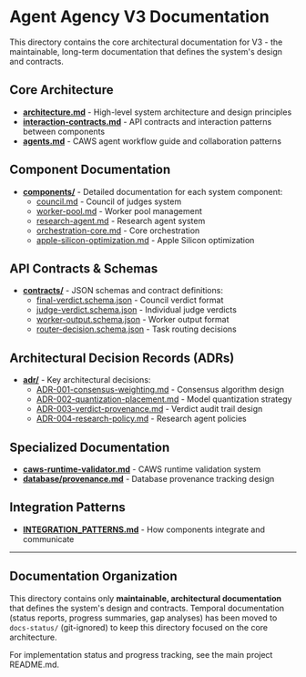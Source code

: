 # Agent Agency V3 Documentation

This directory contains the core architectural documentation for V3 - the maintainable, long-term documentation that defines the system's design and contracts.

## Core Architecture

- **[architecture.md](./architecture.md)** - High-level system architecture and design principles
- **[interaction-contracts.md](./interaction-contracts.md)** - API contracts and interaction patterns between components
- **[agents.md](./agents.md)** - CAWS agent workflow guide and collaboration patterns

## Component Documentation

- **[components/](./components/)** - Detailed documentation for each system component:
  - [council.md](./components/council.md) - Council of judges system
  - [worker-pool.md](./components/worker-pool.md) - Worker pool management
  - [research-agent.md](./components/research-agent.md) - Research agent system
  - [orchestration-core.md](./components/orchestration-core.md) - Core orchestration
  - [apple-silicon-optimization.md](./components/apple-silicon-optimization.md) - Apple Silicon optimization

## API Contracts & Schemas

- **[contracts/](./contracts/)** - JSON schemas and contract definitions:
  - [final-verdict.schema.json](./contracts/final-verdict.schema.json) - Council verdict format
  - [judge-verdict.schema.json](./contracts/judge-verdict.schema.json) - Individual judge verdicts
  - [worker-output.schema.json](./contracts/worker-output.schema.json) - Worker output format
  - [router-decision.schema.json](./contracts/router-decision.schema.json) - Task routing decisions

## Architectural Decision Records (ADRs)

- **[adr/](./adr/)** - Key architectural decisions:
  - [ADR-001-consensus-weighting.md](./adr/ADR-001-consensus-weighting.md) - Consensus algorithm design
  - [ADR-002-quantization-placement.md](./adr/ADR-002-quantization-placement.md) - Model quantization strategy
  - [ADR-003-verdict-provenance.md](./adr/ADR-003-verdict-provenance.md) - Verdict audit trail design
  - [ADR-004-research-policy.md](./adr/ADR-004-research-policy.md) - Research agent policies

## Specialized Documentation

- **[caws-runtime-validator.md](./caws-runtime-validator.md)** - CAWS runtime validation system
- **[database/provenance.md](./database/provenance.md)** - Database provenance tracking design

## Integration Patterns

- **[INTEGRATION_PATTERNS.md](./INTEGRATION_PATTERNS.md)** - How components integrate and communicate

---

## Documentation Organization

This directory contains only **maintainable, architectural documentation** that defines the system's design and contracts. Temporal documentation (status reports, progress summaries, gap analyses) has been moved to `docs-status/` (git-ignored) to keep this directory focused on the core architecture.

For implementation status and progress tracking, see the main project README.md.
